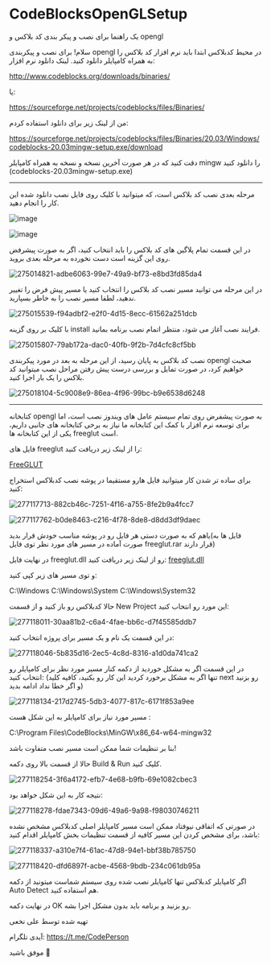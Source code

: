# CodeBlocksOpenGLSetup
یک راهنما برای نصب و پیکر بندی کد بلاکس و opengl 

سلام! برای نصب و پیکربندی opengl در محیط کدبلاکس ابتدا باید نرم افزار کد بلاکس را به همراه کامپایلر دانلود کنید.
لینک دانلود نرم افزار: 

http://www.codeblocks.org/downloads/binaries/

یا:

https://sourceforge.net/projects/codeblocks/files/Binaries/

من از لینک زیر برای دانلود استفاده کردم:

https://sourceforge.net/projects/codeblocks/files/Binaries/20.03/Windows/codeblocks-20.03mingw-setup.exe/download

دقت کنید که در هر صورت آخرین نسخه و نسخه به همراه کامپایلر mingw را دانلود کنید (codeblocks-20.03mingw-setup.exe)

-----------------

مرحله بعدی نصب کد بلاکس است، که میتوانید با کلیک روی فایل نصب دانلود شده این کار را انجام دهید.

![image](https://github.com/Haj4li/CodeBlocksOpenGLSetup/assets/48994331/258cff7f-1e1d-45d2-aa92-5778e85504b4)

![image](https://github.com/Haj4li/CodeBlocksOpenGLSetup/assets/48994331/29f305eb-77a0-4119-9436-2173a1cf7ad3)


در این قسمت تمام پلاگین های کد بلاکس را باید انتخاب کنید، اگر به صورت پیشرفض روی این گزینه است دست نخورده به مرحله بعدی بروید.

![275014821-adbe6063-99e7-49a9-bf73-e8bd3fd85da4](https://github.com/Haj4li/CodeBlocksOpenGLSetup/assets/48994331/f11a3ae4-b304-4aec-8325-29ccd3386c77)


در این مرحله می توانید مسیر نصب کد بلاکس را انتخاب کنید یا مسیر پیش فرض را تغییر ندهید، لطفا مسیر نصب را به خاطر بسپارید.

![275015539-f94adbf2-e2f0-4d15-8ecc-61562a251dcb](https://github.com/Haj4li/CodeBlocksOpenGLSetup/assets/48994331/88918f83-f734-49de-86f0-8bd44b899b8f)


با کلیک بر روی گزینه install فرایند نصب آغاز می شود، منتظر اتمام نصب برنامه بمانید.

![275015807-79ab172a-dac0-40fb-9f2b-7d4cfc8cf5bb](https://github.com/Haj4li/CodeBlocksOpenGLSetup/assets/48994331/51c4bc57-4f1f-485c-92b3-c78711844461)


نصب کد بلاکس به پایان رسید، از این مرحله به بعد در مورد پیکربندی opengl صحبت خواهیم کرد، در صورت تمایل و بررسی درست پیش رفتن مراحل نصب میتوانید کد بلاکس را یک بار اجرا کنید. 

![275018104-5c9008e9-86ea-4f96-99bc-b9e6538d6248](https://github.com/Haj4li/CodeBlocksOpenGLSetup/assets/48994331/02112507-a8a5-468a-a29b-23ea6aabbeb1)




--------------------------

کتابخانه opengl به صورت پیشفرض روی تمام سیستم عامل های ویندوز نصب است، اما برای توسعه نرم افزار با کمک این کتابخانه ما نیاز به برخی کتابخانه های جانبی داریم، یکی از این کتابخانه ها freeglut است.

فایل های freeglut را از لینک زیر دریافت کنید:

[FreeGLUT](https://github.com/Haj4li/CodeBlocksOpenGLSetup/blob/main/freeglut.rar)

برای ساده تر شدن کار میتوانید فایل هارو مستقیما در پوشه نصب کدبلاکس استخراج کنید:


![277117713-882cb46c-7251-4f16-a755-8fe2b9a4fcc7](https://github.com/Haj4li/CodeBlocksOpenGLSetup/assets/48994331/a123a646-77af-4016-ba4e-a41c21e07399)


![277117762-b0de8463-c216-4f78-8de8-d8dd3df9daec](https://github.com/Haj4li/CodeBlocksOpenGLSetup/assets/48994331/0d05e983-3935-4d40-82c1-d3131d541997)



یاهم که به صورت دستی هر فایل رو در پوشه مناسب خودش قرار بدید(فایل ها به صورت آماده در مسیر های مورد نظر توی فایل freeglut.rar قرار دارند)

در نهایت فایل freeglut.dll رو از لینک زیر دریافت کنید:
[freeglut.dll](https://github.com/Haj4li/CodeBlocksOpenGLSetup/blob/main/freeglut.dll)

و توی مسیر های زیر کپی کنید:

C:\Windows
C:\Windows\System
C:\Windows\System32


حالا کدبلاکس رو باز کنید و از قسمت New Project این مورد رو انتخاب کنید:

![277118011-30aa81b2-c6a4-4fae-bb6c-d7f45585ddb7](https://github.com/Haj4li/CodeBlocksOpenGLSetup/assets/48994331/10bc04cf-552b-4c26-8c32-1818fb969636)


در این قسمت یک نام و یک مسیر برای پروژه انتخاب کنید:

![277118046-5b835d16-2ec5-4c8d-8316-a1d0da741ca2](https://github.com/Haj4li/CodeBlocksOpenGLSetup/assets/48994331/ad066e87-15d5-47a4-a2e6-a3a0df72c2a4)



در این قسمت اگر به مشکل خوردید از دکمه کنار مسیر مورد نظر برای کامپایلر رو انتخاب کنید: (تنها اگر به مشکل برخورد کردید این کار رو بکنید، کافیه کلید next رو بزنید و اگر خطا نداد ادامه بدید)

![277118134-217d2745-5db3-4077-817c-6171f853a9ee](https://github.com/Haj4li/CodeBlocksOpenGLSetup/assets/48994331/cbf8f243-8b8e-48a9-b64d-a70019738b13)


مسیر مورد نیاز برای کامپایلر به این شکل هست :

C:\Program Files\CodeBlocks\MinGW\x86_64-w64-mingw32

بنا بر تنظیمات شما ممکن است مسیر نصب متفاوت باشد!


حالا از قسمت بالا روی دکمه Build & Run کلیک کنید.

![277118254-3f6a4172-efb7-4e68-b9fb-69e1082cbec3](https://github.com/Haj4li/CodeBlocksOpenGLSetup/assets/48994331/39894e45-a277-482a-baf4-3a5994f40a29)



نتیجه کار به این شکل خواهد بود:

![277118278-fdae7343-09d6-49a6-9a98-f98030746211](https://github.com/Haj4li/CodeBlocksOpenGLSetup/assets/48994331/f25197c1-c038-4cf6-93f2-12d03e98b0a0)


در صورتی که اتفاقی نیوفتاد ممکن است مسیر کامپایلر اصلی کدبلاکس مشخص نشده باشد، برای مشخص کردن این مسیر کافیه از قسمت تنظیمات بخش کامپایلر اقدام کنید: 

![277118337-a310e7f4-61ac-47d8-94e1-bbf38b785750](https://github.com/Haj4li/CodeBlocksOpenGLSetup/assets/48994331/6bd4586c-986f-4565-ad2d-dcb3235b8050)


![277118420-dfd6897f-acbe-4568-9bdb-234c061db95a](https://github.com/Haj4li/CodeBlocksOpenGLSetup/assets/48994331/59bb0b8f-53dd-4773-85a0-b75c9554e5e6)


اگر کامپایلر کدبلاکس تنها کامپایلر نصب شده روی سیستم شماست میتونید از دکمه Auto Detect هم استفاده کنید.

در نهایت دکمه OK رو بزنید و برنامه باید بدون مشکل اجرا بشه.

تهیه شده توسط علی نخعی

آیدی تلگرام: 
https://t.me/CodePerson

موفق باشید 💜



